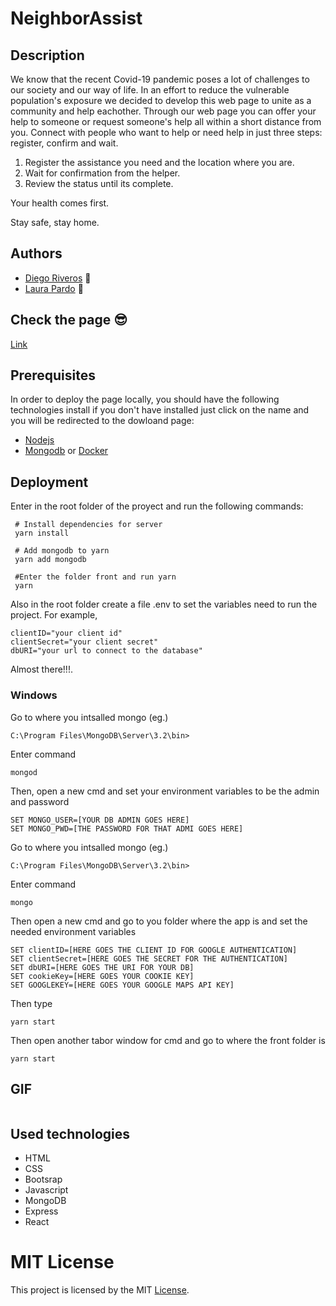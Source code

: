 # NeighborAssist
## Description

We know that the recent Covid-19 pandemic poses a lot of challenges to our society and our way of life. In an effort to reduce the vulnerable population's exposure we decided to develop this web page to unite as a community and help eachother. Through our web page you can offer your help to someone or request someone's help all within a short distance from you.
Connect with people who want to help or need help in just three steps: register, confirm and wait.
1. Register the assistance you need and the location where you are.
2. Wait for confirmation from the helper.
3. Review the status until its complete.

Your health comes first.


Stay safe, stay home.

## Authors 

- [Diego Riveros](https://dfriveros11.github.io/DiegoRiverosWebPage/)  :man:
- [Laura Pardo](https://laupardo.github.io/index.html)   :girl:

## Check the page  :sunglasses:
[Link]()

## Prerequisites
In order to deploy the page locally, you should have the following technologies install if you don't have installed just click on the name and you will be redirected to the dowloand page:
- [Nodejs](https://nodejs.org/es/download/)
- [Mongodb](https://www.mongodb.com/download-center/community) or [Docker](https://docs.docker.com/install/linux/docker-ce/ubuntu/)


## Deployment
Enter in the root folder of the proyect and run the following commands: 

```
 # Install dependencies for server
 yarn install
 
 # Add mongodb to yarn
 yarn add mongodb
 
 #Enter the folder front and run yarn
 yarn
```
Also in the root folder create a file .env to set the variables need to run the project. For example, 
```
clientID="your client id" 
clientSecret="your client secret" 
dbURI="your url to connect to the database" 
```

Almost there!!!.

### Windows
Go to where you intsalled mongo (eg.)
```
C:\Program Files\MongoDB\Server\3.2\bin>
```
Enter command
```
mongod
```
Then, open a new cmd and set your environment variables to be the admin and password

```
SET MONGO_USER=[YOUR DB ADMIN GOES HERE]
SET MONGO_PWD=[THE PASSWORD FOR THAT ADMI GOES HERE]
```
Go to where you intsalled mongo (eg.)
```
C:\Program Files\MongoDB\Server\3.2\bin>
```
Enter command
```
mongo
```
Then open a new cmd and go to you folder where the app is and set the needed environment variables 
```
SET clientID=[HERE GOES THE CLIENT ID FOR GOOGLE AUTHENTICATION]
SET clientSecret=[HERE GOES THE SECRET FOR THE AUTHENTICATION]
SET dbURI=[HERE GOES THE URI FOR YOUR DB]
SET cookieKey=[HERE GOES YOUR COOKIE KEY]
SET GOOGLEKEY=[HERE GOES YOUR GOOGLE MAPS API KEY]

```
Then type
```
yarn start
```
Then open another tabor window for cmd and go to where the front folder is 
```
yarn start
```

## GIF
![]()

## Used technologies

- HTML
- CSS
- Bootsrap 
- Javascript
- MongoDB
- Express
- React

# MIT License 
This project is licensed by the MIT [License](https://github.com/dfriveros11/NeighborAssist/blob/master/LICENSE).
